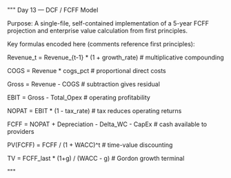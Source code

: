 """
Day 13 — DCF / FCFF Model 



Purpose: A single-file, self-contained implementation of a 5-year FCFF projection
and enterprise value calculation from first principles. 




Key formulas encoded here (comments reference first principles):

  Revenue_t = Revenue_{t-1} * (1 + growth_rate)         # multiplicative compounding
  
  COGS = Revenue * cogs_pct                              # proportional direct costs
  
  Gross = Revenue - COGS                                 # subtraction gives residual
  
  EBIT = Gross - Total_Opex                              # operating profitability
  
  NOPAT = EBIT * (1 - tax_rate)                          # tax reduces operating returns
  
  FCFF = NOPAT + Depreciation - Delta_WC - CapEx        # cash available to providers
  
  PV(FCFF) = FCFF / (1 + WACC)^t                         # time-value discounting
  
  TV = FCFF_last * (1+g) / (WACC - g)                    # Gordon growth terminal

"""

